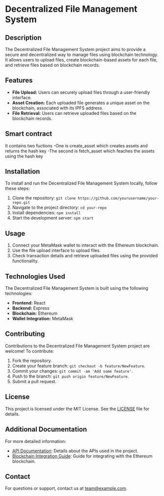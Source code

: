 # Decentralized File Management System

## Description
The Decentralized File Management System project aims to provide a secure and decentralized way to manage files using blockchain technology. It allows users to upload files, create blockchain-based assets for each file, and retrieve files based on blockchain records.

## Features
- **File Upload:** Users can securely upload files through a user-friendly interface.
- **Asset Creation:** Each uploaded file generates a unique asset on the blockchain, associated with its IPFS address.
- **File Retrieval:** Users can retrieve uploaded files based on the blockchain records.

## Smart contract
It contains two fuctions
-One is create_asset which creates assets and returns the hash key
-The second is fetch_asset which feaches the assets using the hash key

## Installation
To install and run the Decentralized File Management System locally, follow these steps:
1. Clone the repository: `git clone https://github.com/yourusername/your-repo.git`
2. Navigate to the project directory: `cd your-repo`
3. Install dependencies: `npm install`
4. Start the development server: `npm start`

## Usage
1. Connect your MetaMask wallet to interact with the Ethereum blockchain.
2. Use the file upload interface to upload files.
3. Check transaction details and retrieve uploaded files using the provided functionality.

## Technologies Used
The Decentralized File Management System is built using the following technologies:
- **Frontend:** React
- **Backend:** Express
- **Blockchain:** Ethereum
- **Wallet Integration:** MetaMask

## Contributing
Contributions to the Decentralized File Management System project are welcome! To contribute:
1. Fork the repository.
2. Create your feature branch: `git checkout -b feature/NewFeature`.
3. Commit your changes: `git commit -am 'Add some feature'`.
4. Push to the branch: `git push origin feature/NewFeature`.
5. Submit a pull request.

## License
This project is licensed under the MIT License. See the [LICENSE](LICENSE) file for details.

## Additional Documentation
For more detailed information:
- [API Documentation](docs/api.md): Details about the APIs used in the project.
- [Blockchain Integration Guide](docs/blockchain-integration.md): Guide for integrating with the Ethereum blockchain.

## Contact
For questions or support, contact us at team@example.com.
